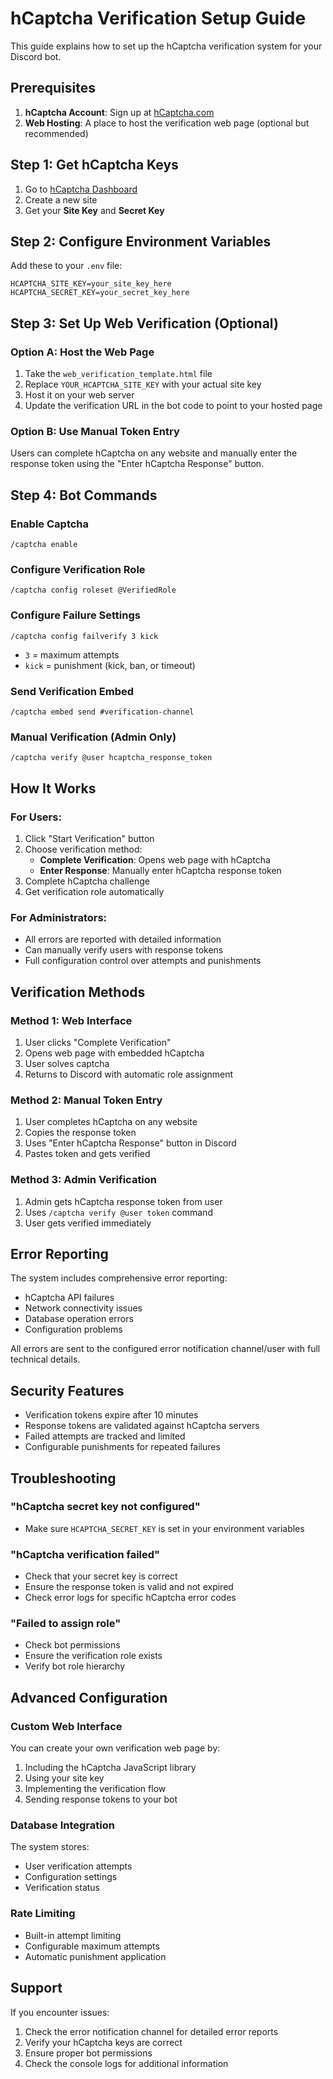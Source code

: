 # hCaptcha Verification Setup Guide

This guide explains how to set up the hCaptcha verification system for your Discord bot.

## Prerequisites

1. **hCaptcha Account**: Sign up at [hCaptcha.com](https://hcaptcha.com)
2. **Web Hosting**: A place to host the verification web page (optional but recommended)

## Step 1: Get hCaptcha Keys

1. Go to [hCaptcha Dashboard](https://dashboard.hcaptcha.com/)
2. Create a new site
3. Get your **Site Key** and **Secret Key**

## Step 2: Configure Environment Variables

Add these to your `.env` file:

```env
HCAPTCHA_SITE_KEY=your_site_key_here
HCAPTCHA_SECRET_KEY=your_secret_key_here
```

## Step 3: Set Up Web Verification (Optional)

### Option A: Host the Web Page

1. Take the `web_verification_template.html` file
2. Replace `YOUR_HCAPTCHA_SITE_KEY` with your actual site key
3. Host it on your web server
4. Update the verification URL in the bot code to point to your hosted page

### Option B: Use Manual Token Entry

Users can complete hCaptcha on any website and manually enter the response token using the "Enter hCaptcha Response" button.

## Step 4: Bot Commands

### Enable Captcha
```
/captcha enable
```

### Configure Verification Role
```
/captcha config roleset @VerifiedRole
```

### Configure Failure Settings
```
/captcha config failverify 3 kick
```
- `3` = maximum attempts
- `kick` = punishment (kick, ban, or timeout)

### Send Verification Embed
```
/captcha embed send #verification-channel
```

### Manual Verification (Admin Only)
```
/captcha verify @user hcaptcha_response_token
```

## How It Works

### For Users:
1. Click "Start Verification" button
2. Choose verification method:
   - **Complete Verification**: Opens web page with hCaptcha
   - **Enter Response**: Manually enter hCaptcha response token
3. Complete hCaptcha challenge
4. Get verification role automatically

### For Administrators:
- All errors are reported with detailed information
- Can manually verify users with response tokens
- Full configuration control over attempts and punishments

## Verification Methods

### Method 1: Web Interface
1. User clicks "Complete Verification"
2. Opens web page with embedded hCaptcha
3. User solves captcha
4. Returns to Discord with automatic role assignment

### Method 2: Manual Token Entry
1. User completes hCaptcha on any website
2. Copies the response token
3. Uses "Enter hCaptcha Response" button in Discord
4. Pastes token and gets verified

### Method 3: Admin Verification
1. Admin gets hCaptcha response token from user
2. Uses `/captcha verify @user token` command
3. User gets verified immediately

## Error Reporting

The system includes comprehensive error reporting:
- hCaptcha API failures
- Network connectivity issues
- Database operation errors
- Configuration problems

All errors are sent to the configured error notification channel/user with full technical details.

## Security Features

- Verification tokens expire after 10 minutes
- Response tokens are validated against hCaptcha servers
- Failed attempts are tracked and limited
- Configurable punishments for repeated failures

## Troubleshooting

### "hCaptcha secret key not configured"
- Make sure `HCAPTCHA_SECRET_KEY` is set in your environment variables

### "hCaptcha verification failed"
- Check that your secret key is correct
- Ensure the response token is valid and not expired
- Check error logs for specific hCaptcha error codes

### "Failed to assign role"
- Check bot permissions
- Ensure the verification role exists
- Verify bot role hierarchy

## Advanced Configuration

### Custom Web Interface
You can create your own verification web page by:
1. Including the hCaptcha JavaScript library
2. Using your site key
3. Implementing the verification flow
4. Sending response tokens to your bot

### Database Integration
The system stores:
- User verification attempts
- Configuration settings
- Verification status

### Rate Limiting
- Built-in attempt limiting
- Configurable maximum attempts
- Automatic punishment application

## Support

If you encounter issues:
1. Check the error notification channel for detailed error reports
2. Verify your hCaptcha keys are correct
3. Ensure proper bot permissions
4. Check the console logs for additional information
